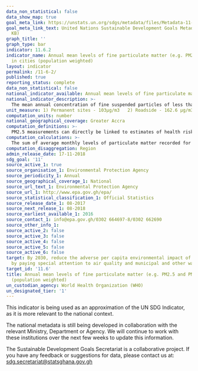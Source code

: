 ```yaml
---
data_non_statistical: false
data_show_map: true
goal_meta_link: https://unstats.un.org/sdgs/metadata/files/Metadata-11-06-02.pdf
goal_meta_link_text: United Nations Sustainable Development Goals Metadata (PDF 211
  KB)
graph_title: ''
graph_type: bar
indicator: 11.6.2
indicator_name: Annual mean levels of fine particulate matter (e.g. PM2.5 and PM10)
  in cities (population weighted)
layout: indicator
permalink: /11-6-2/
published: true
reporting_status: complete
data_non_statistical: false
national_indicator_available: Annual mean levels of fine particulate matter (PM10) in Accra (μg/m3)
national_indicator_description: >-
  The mean annual concentration of fine suspended particles of less than 10 microns in diameters (PM10)
unit_measure: 1) Permanent sites - 103μg/m3   2) Roadside - 162.6 μg/m3
computation_units: number
national_geographical_coverage: Greater Accra
computation_definitions: >-
  PM2.5 measurements can directly be linked to estimates of health risks using an integrated exposure response function, and are therefore of particular interest. PM10 measurements first need to be converted to PM2.5 in order to do. In high-income countries, PM2.5 measurements are already being widely performed. In low- and middle-income countries, however, while PM2.5 measures are increasingly being developed, they are not yet available in many countries. In low-and middle-income countries, annual mean PM2.5 measurements could be accessed in 69 cities, but PM10 in 512 cities. In high-income countries, 816 cities with PM2.5 measures could be accessed, against 544 cities with PM10 measurements.
computation_calculations: >-
  The sum of average monthly levels of particulate matter recorded for each identified locations (permanent sites and roadside).  
computation_disaggregation: Region
admin_release_date: 17-11-2018
sdg_goal: '11'
source_active_1: true
source_organisation_1: Environmental Protection Agency
source_periodicity_1: Annual 
source_geographical_coverage_1: National
source_url_text_1: Environmental Protection Agency
source_url_1: http://www.epa.gov.gh/epa/
source_statistical_classification_1: Official Statistics
source_release_date_1: 08-2017
source_next_release_1: 08-2018
source_earliest_available_1: 2016
source_contact_1: info@epa.gov.gh/0302 664697-8/0302 662690
source_other_info_1:
source_active_2: false
source_active_3: false
source_active_4: false
source_active_5: false
source_active_6: false
target: By 2030, reduce the adverse per capita environmental impact of cities, including
  by paying special attention to air quality and municipal and other waste management
target_id: '11.6'
title: Annual mean levels of fine particulate matter (e.g. PM2.5 and PM10) in cities
  (population weighted)
un_custodian_agency: World Health Organization (WHO)
un_designated_tier: '1'
---
```

This indicator is being used as an approximation of the UN SDG Indicator, as it is more relevant to the national context.

The national metadata is still being developed in collaboration with the relevant Ministry, Department or Agency. We will continue to work with these institutions over the next few weeks to update this information.

The Sustainable Development Goals Secretariat is a collaborative project. If you have any feedback or suggestions for data, please contact us at: sdg.secretariat@statsghana.gov.gh
